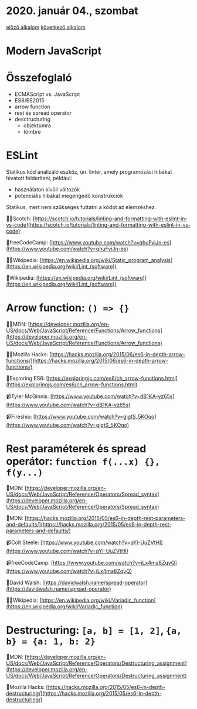 # 2020. január 04., szombat


[előző alkalom](../20191221) [következő alkalom](../20200107)

# Modern JavaScript

<!--

terv

- ECMAScript vs. JavaScript
- ES6/ES2015
    - arrow function
    - let, const, temporal dead zone
    - rest és spread operator
        - variadic functions
    - desctructuring
        - objektumra
        - tömbre

- temporal dead zone
- ES9/ES2019
- ES.Next
- tc39, proposalok
- blokk scope
- lexical this
- default függvény paraméterek

-->



# Összefoglaló

- ECMAScript vs. JavaScript
- ES6/ES2015
- arrow function
- rest és spread operator
- desctructuring
    - objektumra
    - tömbre



# ESLint

Statikus kód analizáló eszköz, ún. linter, amely programozási hibákat hivatott felderíteni, például:

- használaton kívüli változók
- potenciális hibákat megengedő konstrukciók

Statikus, mert nem szükséges futtatni a kódot az elemzéshez.


📜❕Scotch: [https://scotch.io/tutorials/linting-and-formatting-with-eslint-in-vs-code](https://scotch.io/tutorials/linting-and-formatting-with-eslint-in-vs-code)

📜freeCodeCamp: [https://www.youtube.com/watch?v=qhuFviJn-es](https://www.youtube.com/watch?v=qhuFviJn-es)

📜🧠Wikipedia: [https://en.wikipedia.org/wiki/Static_program_analysis](https://en.wikipedia.org/wiki/Lint_(software))

📜Wikipedia: [https://en.wikipedia.org/wiki/Lint_(software)](https://en.wikipedia.org/wiki/Lint_(software))

# Arrow function: `() => {}`

📜❕MDN: [https://developer.mozilla.org/en-US/docs/Web/JavaScript/Reference/Functions/Arrow_functions](https://developer.mozilla.org/en-US/docs/Web/JavaScript/Reference/Functions/Arrow_functions)

📜❕Mozilla Hacks: [https://hacks.mozilla.org/2015/06/es6-in-depth-arrow-functions/](https://hacks.mozilla.org/2015/06/es6-in-depth-arrow-functions/)

📘Exploring ES6: [https://exploringjs.com/es6/ch_arrow-functions.html](https://exploringjs.com/es6/ch_arrow-functions.html)


📹Tyler McGinnis: [https://www.youtube.com/watch?v=dB1KA-yz65s](https://www.youtube.com/watch?v=dB1KA-yz65s)

📹Fireship: [https://www.youtube.com/watch?v=gigtS_5KOqo](https://www.youtube.com/watch?v=gigtS_5KOqo)

# Rest paraméterek és spread operátor: `function f(...x) {}, f(y...)`

📜MDN: [https://developer.mozilla.org/en-US/docs/Web/JavaScript/Reference/Operators/Spread_syntax](https://developer.mozilla.org/en-US/docs/Web/JavaScript/Reference/Operators/Spread_syntax)

📜MDN: [https://hacks.mozilla.org/2015/05/es6-in-depth-rest-parameters-and-defaults/](https://hacks.mozilla.org/2015/05/es6-in-depth-rest-parameters-and-defaults/)

📹Colt Steele: [https://www.youtube.com/watch?v=pYI-UuZVtHI](https://www.youtube.com/watch?v=pYI-UuZVtHI)

📹freeCodeCamp: [https://www.youtube.com/watch?v=iLx4ma8ZqvQ](https://www.youtube.com/watch?v=iLx4ma8ZqvQ)

📜David Walsh: [https://davidwalsh.name/spread-operator](https://davidwalsh.name/spread-operator)

📜🧠Wikipedia: [https://en.wikipedia.org/wiki/Variadic_function](https://en.wikipedia.org/wiki/Variadic_function)


# Destructuring: `[a, b] = [1, 2]`, `{a, b} = {a: 1, b: 2}`

📜MDN: [https://developer.mozilla.org/en-US/docs/Web/JavaScript/Reference/Operators/Destructuring_assignment](https://developer.mozilla.org/en-US/docs/Web/JavaScript/Reference/Operators/Destructuring_assignment)

📜Mozilla Hacks: [https://hacks.mozilla.org/2015/05/es6-in-depth-destructuring/](https://hacks.mozilla.org/2015/05/es6-in-depth-destructuring/)

